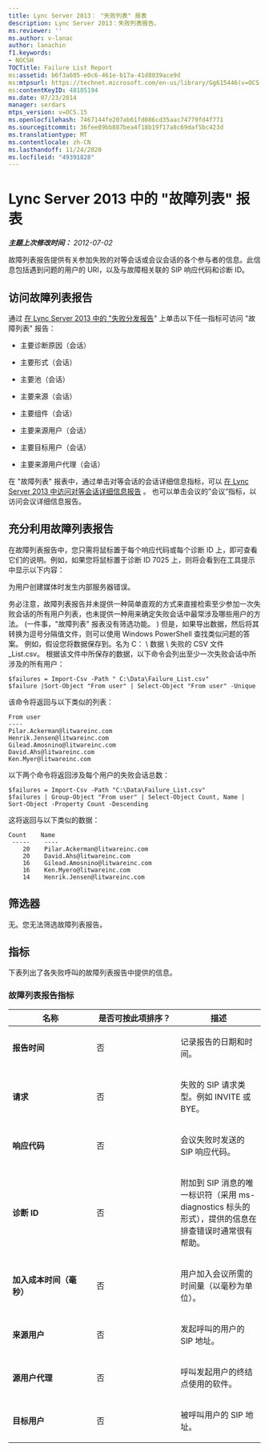 ```yaml
---
title: Lync Server 2013： "失败列表" 报表
description: Lync Server 2013：失败列表报告。
ms.reviewer: ''
ms.author: v-lanac
author: lanachin
f1.keywords:
- NOCSH
TOCTitle: Failure List Report
ms:assetid: b6f3a605-e0c6-461e-b17a-41d8039ace9d
ms:mtpsurl: https://technet.microsoft.com/en-us/library/Gg615446(v=OCS.15)
ms:contentKeyID: 48185194
ms.date: 07/23/2014
manager: serdars
mtps_version: v=OCS.15
ms.openlocfilehash: 7467144fe207ab61fd086cd35aac74779fd4f771
ms.sourcegitcommit: 36fee89bb887bea4f18b19f17a8c69daf5bc423d
ms.translationtype: MT
ms.contentlocale: zh-CN
ms.lasthandoff: 11/24/2020
ms.locfileid: "49391828"
---
```

# <a name="failure-list-report-in-lync-server-2013"></a>Lync Server 2013 中的 "故障列表" 报表

<div data-xmlns="http://www.w3.org/1999/xhtml">

<div class="topic" data-xmlns="http://www.w3.org/1999/xhtml" data-msxsl="urn:schemas-microsoft-com:xslt" data-cs="https://msdn.microsoft.com/">

<div data-asp="https://msdn2.microsoft.com/asp">



</div>

<div id="mainSection">

<div id="mainBody">

<span> </span>

_**主题上次修改时间：** 2012-07-02_

故障列表报告提供有关参加失败的对等会话或会议会话的各个参与者的信息。此信息包括遇到问题的用户的 URI，以及与故障相关联的 SIP 响应代码和诊断 ID。

<div>

## <a name="accessing-the-failure-list-report"></a>访问故障列表报告

通过 [在 Lync Server 2013 中的 "失败分发报告](lync-server-2013-failure-distribution-report.md)" 上单击以下任一指标可访问 "故障列表" 报告：

  - 主要诊断原因（会话）

  - 主要形式（会话）

  - 主要池（会话）

  - 主要来源（会话）

  - 主要组件（会话）

  - 主要来源用户（会话）

  - 主要目标用户（会话）

  - 主要来源用户代理（会话）

在 "故障列表" 报表中，通过单击对等会话的会话详细信息指标，可以 [在 Lync Server 2013 中访问对等会话详细信息报告](lync-server-2013-peer-to-peer-session-detail-report.md) 。 也可以单击会议的”会议“指标，以访问会议详细信息报告。

</div>

<div>

## <a name="making-the-best-use-of-the-failure-list-report"></a>充分利用故障列表报告

在故障列表报告中，您只需将鼠标置于每个响应代码或每个诊断 ID 上，即可查看它们的说明。例如，如果您将鼠标置于诊断 ID 7025 上，则将会看到在工具提示中显示以下内容：

为用户创建媒体时发生内部服务器错误。

务必注意，故障列表报告并未提供一种简单直观的方式来直接检索至少参加一次失败会话的所有用户列表，也未提供一种用来确定失败会话中最常涉及哪些用户的方法。  (一件事，"故障列表" 报表没有筛选功能。 ) 但是，如果导出数据，然后将其转换为逗号分隔值文件，则可以使用 Windows PowerShell 查找类似问题的答案。 例如，假设您将数据保存到。名为 C： \\ 数据 \\ 失败的 CSV 文件 \_List.csv。 根据该文件中所保存的数据，以下命令会列出至少一次失败会话中所涉及的所有用户：

    $failures = Import-Csv -Path " C:\Data\Failure_List.csv"
    $failure |Sort-Object "From user" | Select-Object "From user" -Unique

该命令将返回与以下类似的列表：

    From user
    ----
    Pilar.Ackerman@litwareinc.com
    Henrik.Jensen@litwareinc.com
    Gilead.Amosnino@litwareinc.com
    David.Ahs@litwareinc.com
    Ken.Myer@litwareinc.com

以下两个命令将返回涉及每个用户的失败会话总数：

    $failures = Import-Csv -Path "C:\Data\Failure_List.csv"
    $failures | Group-Object "From user" | Select-Object Count, Name | Sort-Object -Property Count -Descending

这将返回与以下类似的数据：

    Count    Name
     -----    ----
        20    Pilar.Ackerman@litwareinc.com
        20    David.Ahs@litwareinc.com
        16    Gilead.Amosnino@litwareinc.com
        16    Ken.Myero@litwareinc.com
        14    Henrik.Jensen@litwareinc.com

</div>

<div>

## <a name="filters"></a>筛选器

无。您无法筛选故障列表报告。

</div>

<div>

## <a name="metrics"></a>指标

下表列出了各失败呼叫的故障列表报告中提供的信息。

### <a name="failure-list-report-metrics"></a>故障列表报告指标

<table>
<colgroup>
<col style="width: 33%" />
<col style="width: 33%" />
<col style="width: 33%" />
</colgroup>
<thead>
<tr class="header">
<th>名称</th>
<th>是否可按此项排序？</th>
<th>描述</th>
</tr>
</thead>
<tbody>
<tr class="odd">
<td><p><strong>报告时间</strong></p></td>
<td><p>否</p></td>
<td><p>记录报告的日期和时间。</p></td>
</tr>
<tr class="even">
<td><p><strong>请求</strong></p></td>
<td><p>否</p></td>
<td><p>失败的 SIP 请求类型。例如 INVITE 或 BYE。</p></td>
</tr>
<tr class="odd">
<td><p><strong>响应代码</strong></p></td>
<td><p>否</p></td>
<td><p>会议失败时发送的 SIP 响应代码。</p></td>
</tr>
<tr class="even">
<td><p><strong>诊断 ID</strong></p></td>
<td><p>否</p></td>
<td><p>附加到 SIP 消息的唯一标识符（采用 ms-diagnostics 标头的形式），提供的信息在排查错误时通常很有帮助。</p></td>
</tr>
<tr class="odd">
<td><p><strong>加入成本时间（毫秒）</strong></p></td>
<td><p>否</p></td>
<td><p>用户加入会议所需的时间量（以毫秒为单位）。</p></td>
</tr>
<tr class="even">
<td><p><strong>来源用户</strong></p></td>
<td><p>否</p></td>
<td><p>发起呼叫的用户的 SIP 地址。</p></td>
</tr>
<tr class="odd">
<td><p><strong>源用户代理</strong></p></td>
<td><p>否</p></td>
<td><p>呼叫发起用户的终结点使用的软件。</p></td>
</tr>
<tr class="even">
<td><p><strong>目标用户</strong></p></td>
<td><p>否</p></td>
<td><p>被呼叫用户的 SIP 地址。</p></td>
</tr>
</tbody>
</table>


</div>

</div>

<span> </span>

</div>

</div>

</div>

